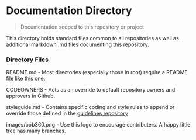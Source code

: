 # Documentation Directory
> Documentation scoped to this repository or project

This directory holds standard files common to all repositories as well as 
additional markdown [.md](https://www.markdownguide.org/cheat-sheet/) 
files documenting this repository.

### Directory Files

README.md - 
Most directories (especially those in root) require a README file like this one.

CODEOWNERS - 
Acts as an override to default repository owners and approvers in Github.

styleguide.md - 
Contains specific coding and style rules to append or override those defined in the 
[guidelines repository](https://github.com/entisys360/guidelines)

images/bob360.png - 
Use this logo to encourage contributers. A happy little tree has many branches. 

